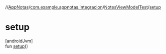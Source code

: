 //[AppNotas](../../../index.md)/[com.example.appnotas.integracion](../index.md)/[NotesViewModelTest](index.md)/[setup](setup.md)

# setup

[androidJvm]\
fun [setup](setup.md)()
